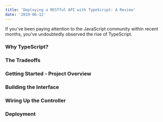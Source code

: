 ```yaml
---
title: 'Deploying a RESTful API with TypeScript: A Review'
date: '2019-06-12'
---
```


If you've been paying attention to the JavaScript community within recent months, you've undoubtedly observed the rise of TypeScript.

### Why TypeScript?

### The Tradeoffs

### Getting Started - Project Overview

### Building the Interface

### Wiring Up the Controller

### Deployment
